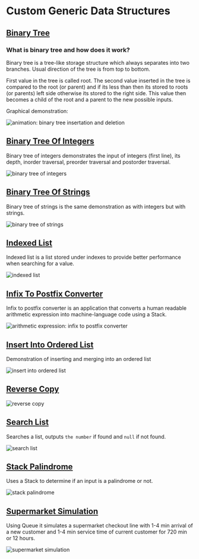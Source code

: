 # Custom Generic Data Structures
## [Binary Tree](BinaryTreeDeletion.java)
### What is binary tree and how does it work?
Binary tree is a tree-like storage structure which always separates into two branches. 
Usual direction of the tree is from top to bottom.

First value in the tree is called root. The second value inserted in the tree is compared to the root (or parent) and if its less than then its stored to roots (or parents) left side otherwise its stored to the right side. This value then becomes a child of the root and a parent to the new possible inputs. 

Graphical demonstration:

![animation: binary tree insertation and deletion](graphics/binaryTree1300.gif)

## [Binary Tree Of Integers](BinaryTreeOfIntegers.java)
Binary tree of integers demonstrates the input of integers (first line), its depth, inorder traversal, preorder traversal and postorder traversal.

![binary tree of integers](graphics/BinaryTreeOfIntegers.png)

## [Binary Tree Of Strings](BinaryTreeOfIntegers.java)
Binary tree of strings is the same demonstration as with integers but with strings.

![binary tree of strings](graphics/BinaryTreeOfStrings.png)

## [Indexed List](IndexedList.java)
Indexed list is a list stored under indexes to provide better performance when searching for a value.

![indexed list](graphics/IndexedListTest.png)

## [Infix To Postfix Converter](InfixToPostfixConverter.java)
Infix to postfix converter is an application that converts a human readable arithmetic expression into machine-language code using a Stack.

![arithmetic expression: infix to postfix converter](graphics/InfixToPostfixConverter.png)

## [Insert Into Ordered List](InsertIntoOrderedList.java)
Demonstration of inserting and merging into an ordered list

![insert into ordered list](graphics/InsertIntoOrderedList.png)

## [Reverse Copy](ReverseCopy.java)
![reverse copy](graphics/ReverseCopy.png)

## [Search List](SearchList.java)
Searches a list, outputs `the number` if found and `null` if not found.

![search list](graphics/SearchList.png)

## [Stack Palindrome](StackPalindrome.java)
Uses a Stack to determine if an input is a palindrome or not.

![stack palindrome](graphics/StackPalindrome.png)

## [Supermarket Simulation](SupermarketSimulation.java)
Using Queue it simulates a supermarket checkout line with 1-4 min arrival of a new customer and 1-4 min service time of current customer for 720 min or 12 hours.

![supermarket simulation](graphics/SupermarketSimulation.png)
